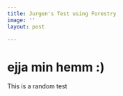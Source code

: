 ```yaml
---
title: Jurgen's Test using Forestry
image: ''
layout: post

---
```

# ejja min hemm :)

This is a random test